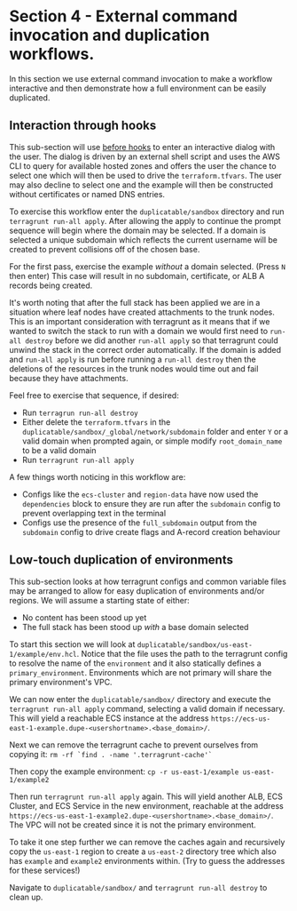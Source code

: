 # Section 4 - External command invocation and duplication workflows.

In this section we use external command invocation to make a workflow interactive and then demonstrate how a full environment can be easily duplicated.

## Interaction through hooks

This sub-section will use [before hooks](https://terragrunt.gruntwork.io/docs/features/hooks/) to enter an interactive dialog with the user. The dialog is driven by an external shell script and uses the AWS CLI to query for available hosted zones and offers the user the chance to select one which will then be used to drive the `terraform.tfvars`. The user may also decline to select one and the example will then be constructed without certificates or named DNS entries.

To exercise this workflow enter the `duplicatable/sandbox` directory and run `terragrunt run-all apply`. After allowing the apply to continue the prompt sequence will begin where the domain may be selected. If a domain is selected a unique subdomain which reflects the current username will be created to prevent collisions off of the chosen base.

For the first pass, exercise the example _without_ a domain selected. (Press `N` then enter)
This case will result in no subdomain, certificate, or ALB A records being created.

It's worth noting that after the full stack has been applied we are in a situation where leaf nodes have created attachments to the trunk nodes. This is an important consideration with terragrunt as it means that if we wanted to switch the stack to run with a domain we would first need to `run-all destroy` before we did another `run-all apply` so that terragrunt could unwind the stack in the correct order automatically. If the domain is added and `run-all apply` is run before running a `run-all destroy` then the deletions of the resources in the trunk nodes would time out and fail because they have attachments.

Feel free to exercise that sequence, if desired:
- Run `terragrun run-all destroy`
- Either delete the `terraform.tfvars` in the `duplicatable/sandbox/_global/network/subdomain` folder and enter `Y` or a valid domain when prompted again, or simple modify `root_domain_name` to be a valid domain
- Run `terragrunt run-all apply`

A few things worth noticing in this workflow are:
- Configs like the `ecs-cluster` and `region-data` have now used the `dependencies` block to ensure they are run after the `subdomain` config to prevent overlapping text in the terminal
- Configs use the presence of the `full_subdomain` output from the `subdomain` config to drive create flags and A-record creation behaviour

## Low-touch duplication of environments

This sub-section looks at how terragrunt configs and common variable files may be arranged to allow for easy duplication of environments and/or regions. We will assume a starting state of either:
- No content has been stood up yet
- The full stack has been stood up _with_ a base domain selected

To start this section we will look at `duplicatable/sandbox/us-east-1/example/env.hcl`. Notice that the file uses the path to the terragrunt config to resolve the name of the `environment` and it also statically defines a `primary_environment`. Environments which are not primary will share the primary environment's VPC.

We can now enter the `duplicatable/sandbox/` directory and execute the `terragrunt run-all apply` command, selecting a valid domain if necessary. This will yield a reachable ECS instance at the address `https://ecs-us-east-1-example.dupe-<usershortname>.<base_domain>/`.

Next we can remove the terragrunt cache to prevent ourselves from copying it: 
``` rm -rf `find . -name '.terragrunt-cache'` ```

Then copy the example environment:
``` cp -r us-east-1/example us-east-1/example2 ```

Then run `terragrunt run-all apply` again. This will yield another ALB, ECS Cluster, and ECS Service in the new environment, reachable at the address `https://ecs-us-east-1-example2.dupe-<usershortname>.<base_domain>/`. The VPC will not be created since it is not the primary environment.

To take it one step further we can remove the caches again and recursively copy the `us-east-1` region to create a `us-east-2` directory tree which also has `example` and `example2` environments within.
(Try to guess the addresses for these services!)

Navigate to `duplicatable/sandbox/` and `terragrunt run-all destroy` to clean up.

